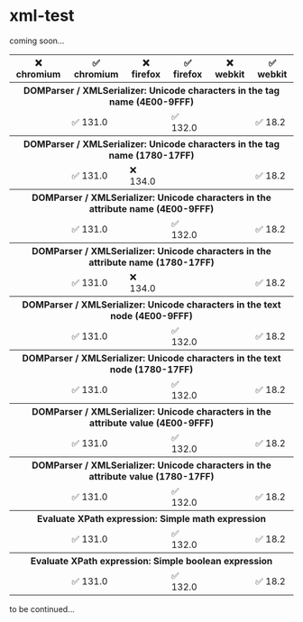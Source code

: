 # xml-test
coming soon...
<table>
<tr><th>❌ chromium</th><th>✅ chromium</th><th>❌ firefox</th><th>✅ firefox</th><th>❌ webkit</th><th>✅ webkit</th></tr>
<tr><th colspan="6">DOMParser / XMLSerializer: Unicode characters in the tag name (4E00-9FFF)</th></tr>
<tr><td></td><td>✅ 131.0</td><td></td><td>✅ 132.0</td><td></td><td>✅ 18.2</td></tr>
<tr><th colspan="6">DOMParser / XMLSerializer: Unicode characters in the tag name (1780-17FF)</th></tr>
<tr><td></td><td>✅ 131.0</td><td>❌ 134.0</td><td></td><td></td><td>✅ 18.2</td></tr>
<tr><th colspan="6">DOMParser / XMLSerializer: Unicode characters in the attribute name (4E00-9FFF)</th></tr>
<tr><td></td><td>✅ 131.0</td><td></td><td>✅ 132.0</td><td></td><td>✅ 18.2</td></tr>
<tr><th colspan="6">DOMParser / XMLSerializer: Unicode characters in the attribute name (1780-17FF)</th></tr>
<tr><td></td><td>✅ 131.0</td><td>❌ 134.0</td><td></td><td></td><td>✅ 18.2</td></tr>
<tr><th colspan="6">DOMParser / XMLSerializer: Unicode characters in the text node (4E00-9FFF)</th></tr>
<tr><td></td><td>✅ 131.0</td><td></td><td>✅ 132.0</td><td></td><td>✅ 18.2</td></tr>
<tr><th colspan="6">DOMParser / XMLSerializer: Unicode characters in the text node (1780-17FF)</th></tr>
<tr><td></td><td>✅ 131.0</td><td></td><td>✅ 132.0</td><td></td><td>✅ 18.2</td></tr>
<tr><th colspan="6">DOMParser / XMLSerializer: Unicode characters in the attribute value (4E00-9FFF)</th></tr>
<tr><td></td><td>✅ 131.0</td><td></td><td>✅ 132.0</td><td></td><td>✅ 18.2</td></tr>
<tr><th colspan="6">DOMParser / XMLSerializer: Unicode characters in the attribute value (1780-17FF)</th></tr>
<tr><td></td><td>✅ 131.0</td><td></td><td>✅ 132.0</td><td></td><td>✅ 18.2</td></tr>
<tr><th colspan="6">Evaluate XPath expression: Simple math expression</th></tr>
<tr><td></td><td>✅ 131.0</td><td></td><td>✅ 132.0</td><td></td><td>✅ 18.2</td></tr>
<tr><th colspan="6">Evaluate XPath expression: Simple boolean expression</th></tr>
<tr><td></td><td>✅ 131.0</td><td></td><td>✅ 132.0</td><td></td><td>✅ 18.2</td></tr>
</table>
to be continued...